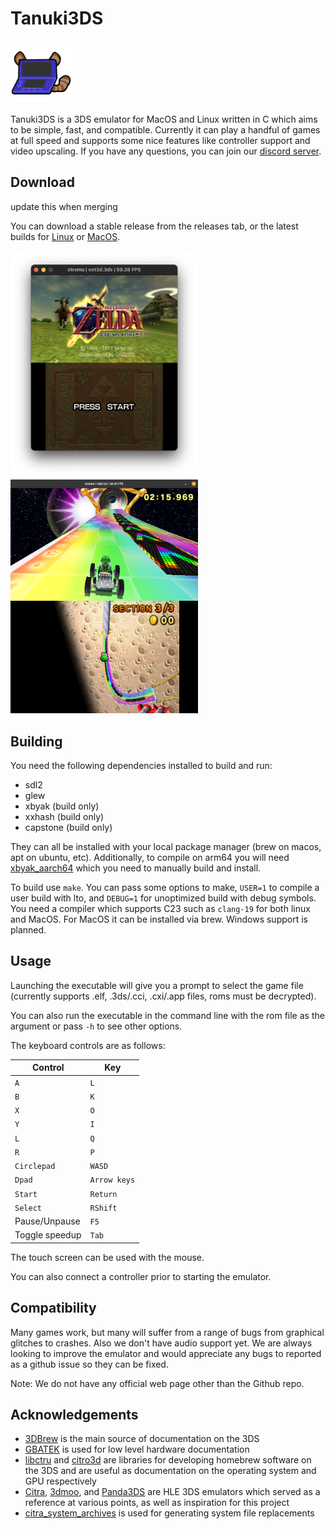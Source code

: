 # Tanuki3DS

<img src=images/logo.png width=100>

Tanuki3DS is a 3DS emulator for MacOS and Linux written in C which aims to be simple, fast, and compatible. Currently it can play a handful of games at full speed and supports some nice features like controller support and video upscaling. If you have any questions, you can join our [discord server](https://discord.gg/6ya65fvD3g).

## Download
update this when merging

You can download a stable release from the releases tab, or the latest builds for [Linux](https://nightly.link/burhanr13/Tanuki3DS/workflows/ci/master/Tanuki3DS-linux.zip) or [MacOS](https://nightly.link/burhanr13/Tanuki3DS/workflows/ci/master/Tanuki3DS-macos.zip).

<img src=images/oot3d.png width=300><img src=images/mk7.png width=300>

## Building
You need the following dependencies installed to build and run:
- sdl2
- glew
- xbyak (build only)
- xxhash (build only)
- capstone (build only)

They can all be installed with your local package manager (brew on macos, apt on ubuntu, etc). Additionally, to compile on arm64 you will need [xbyak_aarch64](https://github.com/fujitsu/xbyak_aarch64) which you need to manually build and install.

To build use `make`. You can pass some options to make, `USER=1` to compile a user build with lto, and `DEBUG=1` for unoptimized build with debug symbols. You need a compiler which supports C23 such as `clang-19` for both linux and MacOS. For MacOS it can be installed via brew. Windows support is planned.

## Usage
Launching the executable will give you a prompt to select the game file (currently supports .elf, .3ds/.cci, .cxi/.app files, roms must be decrypted).

You can also run the executable in the command line with the rom file as the argument or pass `-h` to see other options.

The keyboard controls are as follows:

| Control | Key |
| --- | --- |
| `A` | `L` |
| `B` | `K` |
| `X` | `O` |
| `Y` | `I` |
| `L` | `Q` |
| `R` | `P` |
| `Circlepad` | `WASD` |
| `Dpad` | `Arrow keys` |
| `Start` | `Return` |
| `Select` | `RShift` |
| Pause/Unpause | `F5` |
| Toggle speedup | `Tab` |

The touch screen can be used with the mouse.

You can also connect a controller prior to starting the emulator.

## Compatibility

Many games work, but many will suffer from a range of bugs from graphical glitches to crashes. Also we don't have audio support yet. We are always looking to improve the emulator and would appreciate any bugs to reported as a github issue so they can be fixed.

Note: We do not have any official web page other than the Github repo.

## Acknowledgements

- [3DBrew](https://www.3dbrew.org) is the main source of documentation on the 3DS
- [GBATEK](https://www.problemkaputt.de/gbatek.htm) is used for low level hardware documentation
- [libctru](https://github.com/devkitPro/libctru) and [citro3d](https://github.com/devkitPro/citro3d) are libraries for developing homebrew software on the 3DS and are useful as documentation on the operating system and GPU respectively
- [Citra](https://github.com/PabloMK7/citra), [3dmoo](https://github.com/plutooo/3dmoo), and [Panda3DS](https://github.com/wheremyfoodat/Panda3DS) are HLE 3DS emulators which served as a reference at various points, as well as inspiration for this project
- [citra_system_archives](https://github.com/B3n30/citra_system_archives) is used for generating system file replacements
